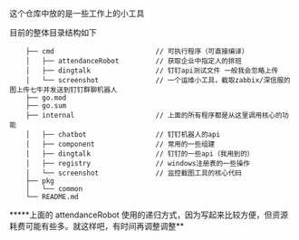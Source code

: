 这个仓库中放的是一些工作上的小工具

目前的整体目录结构如下

```
    ├── cmd                         // 可执行程序（可直接编译）
    │   ├── attendanceRobot         // 获取企业中指定人的排班
    │   ├── dingtalk                // 钉钉api测试文件 一般我会忽略上传
    │   └── screenshot              // 一个运维小工具，截取zabbix/深信服的图上传七牛并发送到钉钉群聊机器人
    ├── go.mod
    ├── go.sum
    ├── internal                    // 上面的所有程序都是从这里调用核心的功能
    │   ├── chatbot                 // 钉钉机器人的api
    │   ├── component               // 常用的一些组建
    │   ├── dingtalk                // 钉钉的一些api（我用到的）
    │   ├── registry                // windows注册表的一些操作
    │   └── screenshot              // 监控截图工具的核心代码
    ├── pkg
    │   └── common
    └── README.md
```

**\***上面的 attendanceRobot 使用的递归方式，因为写起来比较方便，但资源耗费可能有些多。就这样吧，有时间再调整调整\*\*
